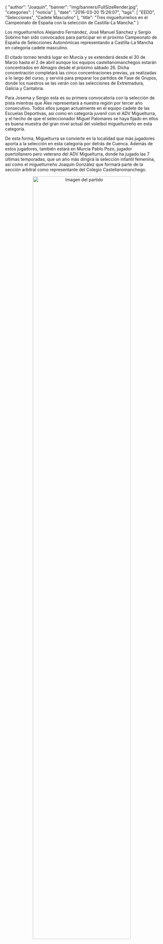 {
  "author": "Joaquín", 
  "banner": "img/banners/FullSizeRender.jpg", 
  "categories": [
    "noticia"
  ], 
  "date": "2016-03-20 15:26:07", 
  "tags": [
    "EEDD", 
    "Selecciones", 
    "Cadete Masculino"
  ], 
  "title": "Tres miguelturreños en el Campeonato de España con la selección de Castilla-La Mancha."
}

Los miguelturreños Alejandro Fernández, José Manuel Sánchez y Sergio Sobrino han sido convocados para participar en el próximo Campeonato de España de Selecciones Autonómicas representando a Castilla-La Mancha en categoría cadete masculino.

El citado torneo tendrá lugar en Murcia y se extenderá desde el 30 de Marzo hasta el 2 de abril aunque los equipos castellanomanchegos estarán concentrados en Almagro desde el próximo sábado 26. Dicha concentración completará las cinco concentraciones previas, ya realizadas a lo largo del curso, y servirá para preparar los partidos de Fase de Grupos, donde los nuestros se las verán con las selecciones de Extremadura, Galicia y Cantabria.

Para Josema y Sergio esta es su primera convocatoria con la selección de pista mientras que Álex representará a nuestra región por tercer año consecutivo. Todos ellos juegan actualmente en el equipo cadete de las Escuelas Deportivas, así como en categoría juvenil con el ADV Miguelturra, y el hecho de que el seleccionador Miguel Palomares se haya fijado en ellos es buena muestra del gran nivel actual del voleibol miguelturreño en esta categoría.

De esta forma, Miguelturra se convierte en la localidad que más jugadores aporta a la selección en esta categoría por detrás de Cuenca. Además de estos jugadores, también estará en Murcia Pablo Pozo, jugador puertollanero pero veterano del ADV Miguelturra, donde ha jugado las 7 últimas temporadas, que un año más dirigirá la selección infantil femenina, así como el miguelturreño Joaquín González que formará parte de la sección arbitral como representante del Colegio Castellanomanchego.

<center>
<a target="_new" href="http://www.advmiguelturra.org/img/banners/FullSizeRender.jpg"> 
<img alt="Imagen del partido" width="80%" align="center" src="http://www.advmiguelturra.org/img/banners/FullSizeRender.jpg"/> </a> </center> 

